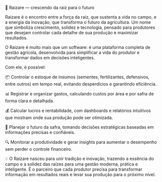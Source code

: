 🌱 Raizare — crescendo da raiz para o futuro

Raizare é o encontro entre a força da raiz, que sustenta a vida no campo, e a energia da inovação, que transforma o futuro da agricultura. Um nome que simboliza crescimento, solidez e tecnologia, pensado para produtores que desejam controlar cada detalhe de sua produção e maximizar resultados.


O Raizare é muito mais que um software: é uma plataforma completa de gestão agrícola, desenvolvida para simplificar a vida do produtor e transformar dados em decisões inteligentes.


Com ele, é possível:

📦 Controlar o estoque de insumos (sementes, fertilizantes, defensivos, entre outros) em tempo real, evitando desperdícios e garantindo eficiência.

📊 Registrar e organizar gastos, calculando custos por área e por safra de forma clara e detalhada.

💰 Calcular lucros e rentabilidade, com dashboards e relatórios intuitivos que mostram onde sua produção pode ser otimizada.

📝 Planejar o futuro da safra, tomando decisões estratégicas baseadas em informações precisas e confiáveis.

🔍 Monitorar a produtividade e gerar insights para aumentar o desempenho sem perder o controle financeiro.


💡 O Raizare nasceu para unir tradição e inovação, trazendo a essência do campo e a solidez das raízes para uma gestão moderna, prática e inteligente. É o parceiro que cada produtor precisa para transformar informação em resultados reais e levar sua produção para o próximo nível.

